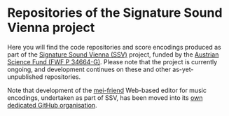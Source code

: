 # Repositories of the Signature Sound Vienna project

Here you will find the code repositories and score encodings produced as part of the [Signature Sound Vienna (SSV)](https://iwk.mdw.ac.at/signature-sound-vienna) project, funded by the [Austrian Science Fund (FWF P 34664-G)](https://pf.fwf.ac.at/en/research-in-practice/project-finder?search%5Bwhat%5D=&search%5Bpromotion_category_id%5D%5B%5D=&search%5Bcall%5D=&search%5Bproject_number%5D=&search%5Bdecision_board_ids%5D=&search%5Bproject_title%5D=&search%5Blead_firstname%5D=&search%5Blead_lastname%5D=Weigl&search%5Bresearch_place_kind%5D%5B%5D=&search%5Bresearch_place_kind%5D%5B%5D=Universit%C3%A4t+f%C3%BCr+Musik+und+darstellende+Kunst+Wien&multiselect=Universit%C3%A4t+f%C3%BCr+Musik+und+darstellende+Kunst+Wien&search%5Binstitute_name%5D=&search%5Bstart_date%5D=&search%5Bend_date%5D=&search%5Bgrant_years%5D%5B%5D=&search%5Bgrant_years%5D%5B%5D=2021&multiselect=2021&search%5Bstatus_id%5D=&search%5Bscience_discipline_id%5D=&search%5Bper_page%5D=10#search-results). Please note that the project is currently ongoing, and development continues on these and other as-yet-unpublished repositories.

Note that development of the [mei-friend](https://mei-friend.mdw.ac.at) Web-based editor for music encodings, undertaken as part of SSV, has been moved into its [own dedicated GitHub organisation](https://github.com/mei-friend/).
